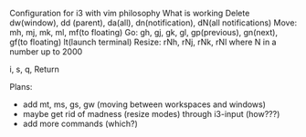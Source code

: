 Configuration for i3 with vim philosophy
 What is working
  Delete
  dw(window), dd (parent), da(all), dn(notification), dN(all notifications)
  Move:
  mh, mj, mk, ml, mf(to floating)
  Go:
  gh, gj, gk, gl, gp(previous), gn(next), gf(to floating)
  lt(launch terminal)
  Resize:
  rNh, rNj, rNk, rNl where N in a number up to 2000
 
i, s, q, Return

Plans:
 - add mt, ms, gs, gw (moving between workspaces and windows)
 - maybe get rid of madness (resize modes) through i3-input (how???)
 - add more commands (which?)
